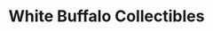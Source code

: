 ---
title: "White Buffalo Collectibles"
url: /landrum/white-buffalo-collectibles/
shop: Allgemein
---